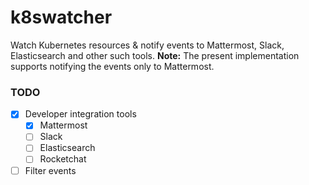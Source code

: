 # k8swatcher
Watch Kubernetes resources & notify events to Mattermost, Slack, Elasticsearch and other such tools.
**Note:** The present implementation supports notifying the events only to Mattermost.

### TODO

 - [x] Developer integration tools
	 - [x] Mattermost
	 - [ ] Slack
	 - [ ] Elasticsearch
	 - [ ] Rocketchat
 - [ ] Filter events
